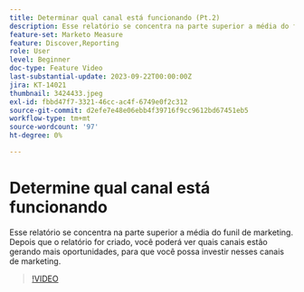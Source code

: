 ```yaml
---
title: Determinar qual canal está funcionando (Pt.2)
description: Esse relatório se concentra na parte superior a média do funil de marketing. Depois que o relatório for criado, você poderá ver quais canais estão gerando mais oportunidades, para que você possa investir nesses canais de marketing.
feature-set: Marketo Measure
feature: Discover,Reporting
role: User
level: Beginner
doc-type: Feature Video
last-substantial-update: 2023-09-22T00:00:00Z
jira: KT-14021
thumbnail: 3424433.jpeg
exl-id: fbbd47f7-3321-46cc-ac4f-6749e0f2c312
source-git-commit: d2efe7e48e06ebb4f39716f9cc9612bd67451eb5
workflow-type: tm+mt
source-wordcount: '97'
ht-degree: 0%

---
```


# Determine qual canal está funcionando

Esse relatório se concentra na parte superior a média do funil de marketing. Depois que o relatório for criado, você poderá ver quais canais estão gerando mais oportunidades, para que você possa investir nesses canais de marketing.

>[!VIDEO](https://video.tv.adobe.com/v/3424433/?learn=on)
